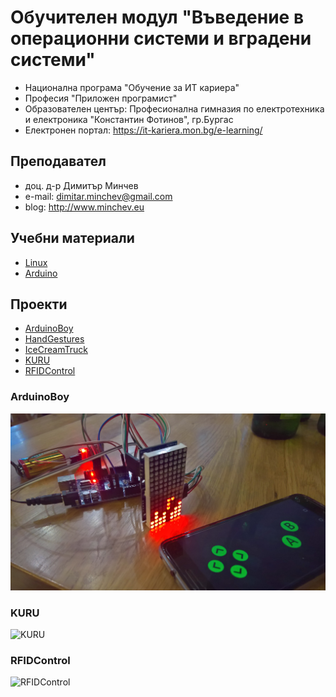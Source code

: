 # Обучителен модул "Въведение в операционни системи и вградени системи"
- Национална програма "Обучение за ИТ кариера"
- Професия "Приложен програмист" 
- Образователен център: Професионална гимназия по електротехника и електроника "Константин Фотинов", гр.Бургас  
- Електронен портал: https://it-kariera.mon.bg/e-learning/

## Преподавател
- доц. д-р Димитър Минчев
- e-mail: dimitar.minchev@gmail.com 
- blog: http://www.minchev.eu

## Учебни материали
- [Linux](Linux)
- [Arduino](Arduino)

## Проекти
- [ArduinoBoy](Projects/ArduinoBoy)
- [HandGestures](Projects/HandGestures)
- [IceCreamTruck](Projects/IceCreamTruck)
- [KURU](Projects/KURU)
- [RFIDControl](Projects/RFIDControl)

### ArduinoBoy
![ArduinoBoy](Projects/ArduinoBoy/ArduinoBoy.jpg)

### KURU
![KURU](Projects/KURU/KURU.jpg)

### RFIDControl
![RFIDControl](Projects/RFIDControl/RFIDControl.jpg)

